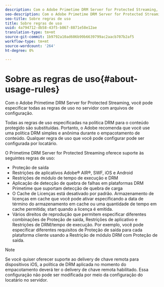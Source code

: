 ```yaml
---
description: Com o Adobe Primetime DRM Server for Protected Streaming, você pode especificar todas as regras de uso no servidor com arquivos de configuração.
seo-description: Com o Adobe Primetime DRM Server for Protected Streaming, você pode especificar todas as regras de uso no servidor com arquivos de configuração.
seo-title: Sobre regras de uso
title: Sobre regras de uso
uuid: 4a794712-db58-43f5-b867-8871e58e12ae
translation-type: tm+mt
source-git-commit: 1b9792a10ad606b99b6639799ac2aacb707b2af5
workflow-type: tm+mt
source-wordcount: '264'
ht-degree: 0%

---
```



# Sobre as regras de uso{#about-usage-rules}

Com o Adobe Primetime DRM Server for Protected Streaming, você pode especificar todas as regras de uso no servidor com arquivos de configuração.

Todas as regras de uso especificadas na política DRM para o conteúdo protegido são substituídas. Portanto, o Adobe recomenda que você use uma política DRM simples e anônima durante o empacotamento de conteúdo. Qualquer regra de uso que você pode configurar pode ser configurada por locatário.

O Primetime DRM Server for Protected Streaming oferece suporte às seguintes regras de uso:

* Proteção de saída
* Restrições de aplicativos Adobe® AIR®, SWF, iOS e Android
* Restrições de módulo de tempo de execução e DRM
* Aplicação de detecção de quebra de falhas em plataformas DRM Primetime que suportam detecção de quebra de carga
* O Cache de Licenças está desativado por padrão. Armazenamento de licenças em cache que você pode ativar especificando a data de término do armazenamento em cache ou uma quantidade de tempo em cache permitida; start quando a licença é emitida.
* Vários direitos de reprodução que permitem especificar diferentes combinações de Proteção de saída, Restrições de aplicativo e Restrições de DRM/tempo de execução. Por exemplo, você pode especificar diferentes requisitos de Proteção de saída para cada plataforma cliente usando a Restrição de módulo DRM com Proteção de saída.

>[!NOTE]
>
>Se você quiser oferecer suporte ao delivery de chave remota para dispositivos iOS, a política de DRM aplicada no momento do empacotamento deverá ter o delivery de chave remota habilitado. Essa configuração não pode ser modificada por meio da configuração do locatário no servidor.

